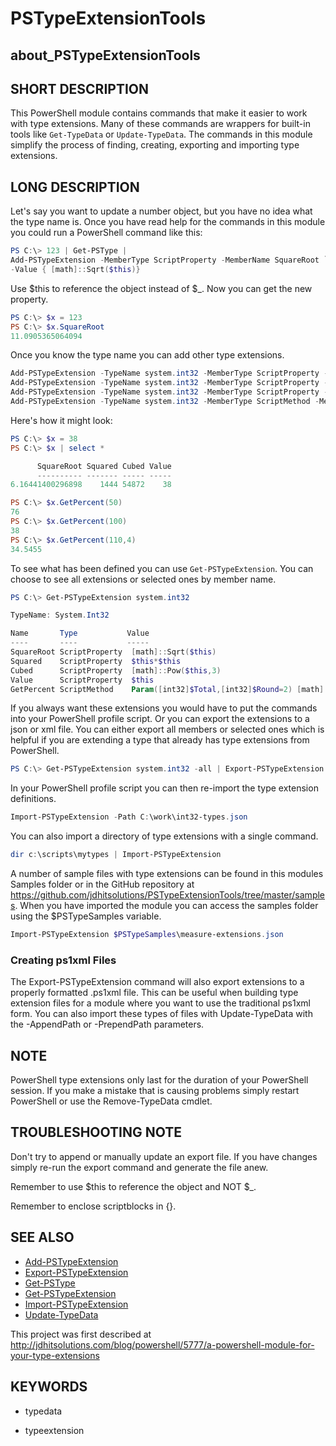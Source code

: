 # PSTypeExtensionTools

## about_PSTypeExtensionTools

## SHORT DESCRIPTION

This PowerShell module contains commands that make it easier to work with type
extensions. Many of these commands are wrappers for built-in tools like
`Get-TypeData` or `Update-TypeData`. The commands in this module simplify the
process of finding, creating, exporting and importing type extensions.

## LONG DESCRIPTION

Let's say you want to update a number object, but you have no idea what the
type name is. Once you have read help for the commands in this module you
could run a PowerShell command like this:

```powershell
PS C:\> 123 | Get-PSType | 
Add-PSTypeExtension -MemberType ScriptProperty -MemberName SquareRoot `
-Value { [math]::Sqrt($this)}
```

Use $this to reference the object instead of $_.  Now you can get the new property.

```powershell
PS C:\> $x = 123
PS C:\> $x.SquareRoot
11.0905365064094
```

Once you know the type name you can add other type extensions.

```powershell
Add-PSTypeExtension -TypeName system.int32 -MemberType ScriptProperty -MemberName Squared -value { $this*$this}
Add-PSTypeExtension -TypeName system.int32 -MemberType ScriptProperty -MemberName Cubed -value { [math]::Pow($this,3)}
Add-PSTypeExtension -TypeName system.int32 -MemberType ScriptProperty -MemberName Value -value { $this}
Add-PSTypeExtension -TypeName system.int32 -MemberType ScriptMethod -MemberName GetPercent -value {Param([int32]$Total,[int32]$Round=2) [math]::Round(($this/$total)*100,$round)}
```

Here's how it might look:

```powershell
PS C:\> $x = 38
PS C:\> $x | select *

      SquareRoot Squared Cubed Value
      ---------- ------- ----- -----
6.16441400296898    1444 54872    38

PS C:\> $x.GetPercent(50)
76
PS C:\> $x.GetPercent(100)
38
PS C:\> $x.GetPercent(110,4)
34.5455
```

To see what has been defined you can use `Get-PSTypeExtension`. You can choose to see all extensions or selected ones by member name.

```powershell
PS C:\> Get-PSTypeExtension system.int32

TypeName: System.Int32

Name       Type           Value
----       ----           -----
SquareRoot ScriptProperty  [math]::Sqrt($this)
Squared    ScriptProperty  $this*$this
Cubed      ScriptProperty  [math]::Pow($this,3)
Value      ScriptProperty  $this
GetPercent ScriptMethod    Param([int32]$Total,[int32]$Round=2) [math]::Round(($this/$total)*100,$round)
``` 

If you always want these extensions you would have to put the commands into your PowerShell profile script. Or you can export the extensions to a json or xml file. You can either export all members or selected ones which is helpful if you are extending a type that already has type extensions from PowerShell.

```powershell
PS C:\> Get-PSTypeExtension system.int32 -all | Export-PSTypeExtension -TypeName system.int32 -Path c:\work\int32-types.json
```

In your PowerShell profile script you can then re-import the type extension definitions.

```powershell
Import-PSTypeExtension -Path C:\work\int32-types.json
```

You can also import a directory of type extensions with a single command.

```powershell
dir c:\scripts\mytypes | Import-PSTypeExtension
```

A number of sample files with type extensions can be found in this modules Samples folder or in the GitHub repository at https://github.com/jdhitsolutions/PSTypeExtensionTools/tree/master/samples.  When you have imported the module you can
access the samples folder using the $PSTypeSamples variable.

```powershell
Import-PSTypeExtension $PSTypeSamples\measure-extensions.json
```

### Creating ps1xml Files

The Export-PSTypeExtension command will also export extensions to a properly formatted .ps1xml file. This can be useful when building type extension files for a module where you want to use the traditional ps1xml form. You can also import these types of files with Update-TypeData with the -AppendPath or -PrependPath parameters.

## NOTE

PowerShell type extensions only last for the duration of your PowerShell session. If you make a mistake that is causing problems simply restart PowerShell or use the Remove-TypeData cmdlet.

## TROUBLESHOOTING NOTE

Don't try to append or manually update an export file. If you have changes simply re-run the export command and generate the file anew.

Remember to use $this to reference the object and NOT $_.

Remember to enclose scriptblocks in {}.

## SEE ALSO

+ [Add-PSTypeExtension](./Add-PSTypeExtension.md)
+ [Export-PSTypeExtension](./Export-PSTypeExtension.md)
+ [Get-PSType](./Get-PSType.md)
+ [Get-PSTypeExtension](./Get-PSTypeExtension.md)
+ [Import-PSTypeExtension](./Import-PSTypeExtension.md)
+ [Update-TypeData](./Update-TypeData.md)

This project was first described at http://jdhitsolutions.com/blog/powershell/5777/a-powershell-module-for-your-type-extensions

## KEYWORDS

- typedata

- typeextension
